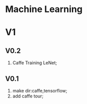 # Machine Learning 

# V1

## V0.2
1. Caffe Training LeNet;

## V0.1 
1. make dir:caffe,tensorflow;
2. add caffe tour;

